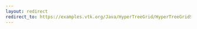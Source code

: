 ```yaml
---
layout: redirect
redirect_to: https://examples.vtk.org/Java/HyperTreeGrid/HyperTreeGridSource/
---
```

